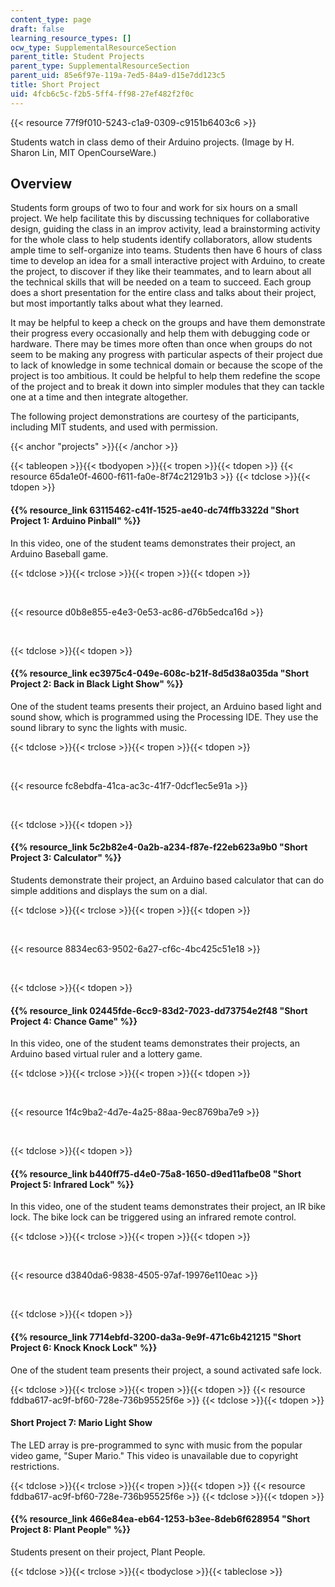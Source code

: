 ```yaml
---
content_type: page
draft: false
learning_resource_types: []
ocw_type: SupplementalResourceSection
parent_title: Student Projects
parent_type: SupplementalResourceSection
parent_uid: 85e6f97e-119a-7ed5-84a9-d15e7dd123c5
title: Short Project
uid: 4fcb6c5c-f2b5-5ff4-ff98-27ef482f2f0c
---
```

{{< resource 77f9f010-5243-c1a9-0309-c9151b6403c6 >}}

Students watch in class demo of their Arduino projects. (Image by H. Sharon Lin, MIT OpenCourseWare.)

## Overview

Students form groups of two to four and work for six hours on a small project. We help facilitate this by discussing techniques for collaborative design, guiding the class in an improv activity, lead a brainstorming activity for the whole class to help students identify collaborators, allow students ample time to self-organize into teams. Students then have 6 hours of class time to develop an idea for a small interactive project with Arduino, to create the project, to discover if they like their teammates, and to learn about all the technical skills that will be needed on a team to succeed. Each group does a short presentation for the entire class and talks about their project, but most importantly talks about what they learned.

It may be helpful to keep a check on the groups and have them demonstrate their progress every occasionally and help them with debugging code or hardware. There may be times more often than once when groups do not seem to be making any progress with particular aspects of their project due to lack of knowledge in some technical domain or because the scope of the project is too ambitious. It could be helpful to help them redefine the scope of the project and to break it down into simpler modules that they can tackle one at a time and then integrate altogether.

The following project demonstrations are courtesy of the participants, including MIT students, and used with permission.

{{< anchor "projects" >}}{{< /anchor >}}

{{< tableopen >}}{{< tbodyopen >}}{{< tropen >}}{{< tdopen >}}
{{< resource 65da1e0f-4600-f611-fa0e-8f74c21291b3 >}}
{{< tdclose >}}{{< tdopen >}}

#### ﻿{{% resource_link 63115462-c41f-1525-ae40-dc74ffb3322d "Short Project 1: Arduino Pinball" %}}

In this video, one of the student teams demonstrates their project, an Arduino Baseball game.

{{< tdclose >}}{{< trclose >}}{{< tropen >}}{{< tdopen >}}

﻿

{{< resource d0b8e855-e4e3-0e53-ac86-d76b5edca16d >}}

 

{{< tdclose >}}{{< tdopen >}}

#### ﻿{{% resource_link ec3975c4-049e-608c-b21f-8d5d38a035da "Short Project 2: Back in Black Light Show" %}}

One of the student teams presents their project, an Arduino based light and sound show, which is programmed using the Processing IDE. They use the sound library to sync the lights with music.

{{< tdclose >}}{{< trclose >}}{{< tropen >}}{{< tdopen >}}

﻿

{{< resource fc8ebdfa-41ca-ac3c-41f7-0dcf1ec5e91a >}}

 

{{< tdclose >}}{{< tdopen >}}

#### {{% resource_link 5c2b82e4-0a2b-a234-f87e-f22eb623a9b0 "Short Project 3: Calculator" %}}

Students demonstrate their project, an Arduino based calculator that can do simple additions and displays the sum on a dial.

{{< tdclose >}}{{< trclose >}}{{< tropen >}}{{< tdopen >}}

﻿

{{< resource 8834ec63-9502-6a27-cf6c-4bc425c51e18 >}}

 

{{< tdclose >}}{{< tdopen >}}

#### ﻿{{% resource_link 02445fde-6cc9-83d2-7023-dd73754e2f48 "Short Project 4: Chance Game" %}}

In this video, one of the student teams demonstrates their projects, an Arduino based virtual ruler and a lottery game.

{{< tdclose >}}{{< trclose >}}{{< tropen >}}{{< tdopen >}}

﻿

{{< resource 1f4c9ba2-4d7e-4a25-88aa-9ec8769ba7e9 >}}

 

{{< tdclose >}}{{< tdopen >}}

#### ﻿{{% resource_link b440ff75-d4e0-75a8-1650-d9ed11afbe08 "Short Project 5: Infrared Lock" %}}

In this video, one of the student teams demonstrates their project, an IR bike lock. The bike lock can be triggered using an infrared remote control.

{{< tdclose >}}{{< trclose >}}{{< tropen >}}{{< tdopen >}}

﻿

{{< resource d3840da6-9838-4505-97af-19976e110eac >}}

 

{{< tdclose >}}{{< tdopen >}}

#### ﻿{{% resource_link 7714ebfd-3200-da3a-9e9f-471c6b421215 "Short Project 6: Knock Knock Lock" %}}

One of the student team presents their project, a sound activated safe lock.

{{< tdclose >}}{{< trclose >}}{{< tropen >}}{{< tdopen >}}
{{< resource fddba617-ac9f-bf60-728e-736b95525f6e >}}
{{< tdclose >}}{{< tdopen >}}

#### ﻿Short Project 7: Mario Light Show

The LED array is pre-programmed to sync with music from the popular video game, "Super Mario." This video is unavailable due to copyright restrictions.

{{< tdclose >}}{{< trclose >}}{{< tropen >}}{{< tdopen >}}
{{< resource fddba617-ac9f-bf60-728e-736b95525f6e >}}
{{< tdclose >}}{{< tdopen >}}

#### ﻿{{% resource_link 466e84ea-eb64-1253-b3ee-8deb6f628954 "Short Project 8: Plant People" %}}

Students present on their project, Plant People.

{{< tdclose >}}{{< trclose >}}{{< tbodyclose >}}{{< tableclose >}}